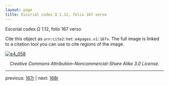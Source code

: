 ```yaml
---
layout: page
title: Escorial codex Ω 1.12, folio 167 verso
---
```


Escorial codex Ω 1.12, folio 167 verso

Cite this object as `urn:cite2:hmt:e4pages.v1:167v`.  The full image is linked to a citation tool you can use to cite regions of the image.

[![e4_058](http://www.homermultitext.org/iipsrv?IIIF=/project/homer/pyramidal/deepzoom/hmt/e4img/2017a/e4_058.tif/full/800,/0/default.jpg)](http://www.homermultitext.org/ict2/?urn=urn:cite2:hmt:e4img.2017a:e4_058) 

<p style="text-align: center; font-style: italic;">Creative Commons Attribution-Noncommercial-Share Alike 3.0 License.</p>

---

previous: [167r](../167r/) | next: [168r](../168r/)